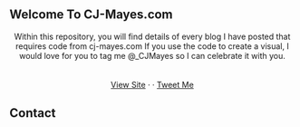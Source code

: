 <!-- PROJECT LOGO -->
<br />
<!-- remove these once I have a dark logo file
<div align="center">
  <a href="https://cjmayesblog.files.wordpress.com/2020/12/cropped-smallerfinal.png?w=768&h=769">
    <img src="https://cjmayesblog.files.wordpress.com/2020/12/cropped-smallerfinal.png?w=768&h=769" alt="Logo" width="300" height="300">
  </a>
  -->
  
<!-- ABOUT THE PROJECT -->
## Welcome To CJ-Mayes.com

  <p align="center">
    Within this repository, you will find details of every blog I have posted that requires code from cj-mayes.com
    If you use the code to create a visual, I would love for you to tag me @_CJMayes so I can celebrate it with you.
    <br />
    <br />
    <br />
    <a href="https://cj-mayes.com/">View Site</a>
    ·
    ·
    <a href="https://twitter.com/_CJMayes">Tweet Me</a>
  </p>
</div>

<!-- CONTACT -->
## Contact

